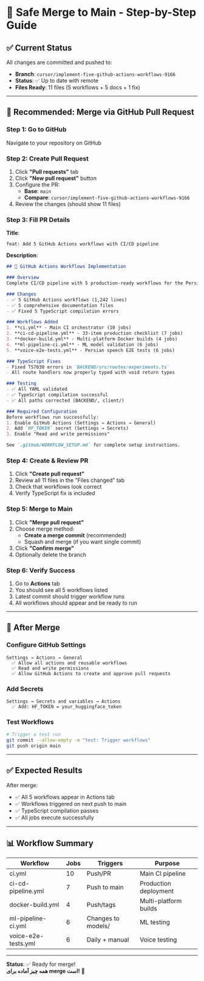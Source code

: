 # 🔀 Safe Merge to Main - Step-by-Step Guide

## ✅ Current Status

All changes are committed and pushed to:
- **Branch**: `cursor/implement-five-github-actions-workflows-9166`
- **Status**: ✅ Up to date with remote
- **Files Ready**: 11 files (5 workflows + 5 docs + 1 fix)

---

## 🎯 Recommended: Merge via GitHub Pull Request

### Step 1: Go to GitHub
Navigate to your repository on GitHub

### Step 2: Create Pull Request
1. Click **"Pull requests"** tab
2. Click **"New pull request"** button
3. Configure the PR:
   - **Base**: `main`
   - **Compare**: `cursor/implement-five-github-actions-workflows-9166`
4. Review the changes (should show 11 files)

### Step 3: Fill PR Details

**Title**:
```
feat: Add 5 GitHub Actions workflows with CI/CD pipeline
```

**Description**:
```markdown
## 🚀 GitHub Actions Workflows Implementation

### Overview
Complete CI/CD pipeline with 5 production-ready workflows for the Persian TTS/AI Platform.

### Changes
- ✅ 5 GitHub Actions workflows (1,242 lines)
- ✅ 5 comprehensive documentation files
- ✅ Fixed 5 TypeScript compilation errors

### Workflows Added
1. **ci.yml** - Main CI orchestrator (10 jobs)
2. **ci-cd-pipeline.yml** - 33-item production checklist (7 jobs)
3. **docker-build.yml** - Multi-platform Docker builds (4 jobs)
4. **ml-pipeline-ci.yml** - ML model validation (6 jobs)
5. **voice-e2e-tests.yml** - Persian speech E2E tests (6 jobs)

### TypeScript Fixes
- Fixed TS7030 errors in `BACKEND/src/routes/experiments.ts`
- All route handlers now properly typed with void return types

### Testing
- ✅ All YAML validated
- ✅ TypeScript compilation successful
- ✅ All paths corrected (BACKEND/, client/)

### Required Configuration
Before workflows run successfully:
1. Enable GitHub Actions (Settings → Actions → General)
2. Add `HF_TOKEN` secret (Settings → Secrets)
3. Enable "Read and write permissions"

See `.github/WORKFLOW_SETUP.md` for complete setup instructions.
```

### Step 4: Create & Review PR
1. Click **"Create pull request"**
2. Review all 11 files in the "Files changed" tab
3. Check that workflows look correct
4. Verify TypeScript fix is included

### Step 5: Merge to Main
1. Click **"Merge pull request"**
2. Choose merge method:
   - **Create a merge commit** (recommended)
   - Squash and merge (if you want single commit)
3. Click **"Confirm merge"**
4. Optionally delete the branch

### Step 6: Verify Success
1. Go to **Actions** tab
2. You should see all 5 workflows listed
3. Latest commit should trigger workflow runs
4. All workflows should appear and be ready to run

---

## 🚀 After Merge

### Configure GitHub Settings
```
Settings → Actions → General
  ✅ Allow all actions and reusable workflows
  ✅ Read and write permissions
  ✅ Allow GitHub Actions to create and approve pull requests
```

### Add Secrets
```
Settings → Secrets and variables → Actions
  ✅ Add: HF_TOKEN = your_huggingface_token
```

### Test Workflows
```bash
# Trigger a test run
git commit --allow-empty -m "test: Trigger workflows"
git push origin main
```

---

## ✅ Expected Results

After merge:
- ✅ All 5 workflows appear in Actions tab
- ✅ Workflows triggered on next push to main
- ✅ TypeScript compilation passes
- ✅ All jobs execute successfully

---

## 📊 Workflow Summary

| Workflow | Jobs | Triggers | Purpose |
|----------|------|----------|---------|
| ci.yml | 10 | Push/PR | Main CI pipeline |
| ci-cd-pipeline.yml | 7 | Push to main | Production deployment |
| docker-build.yml | 4 | Push/tags | Multi-platform builds |
| ml-pipeline-ci.yml | 6 | Changes to models/ | ML testing |
| voice-e2e-tests.yml | 6 | Daily + manual | Voice testing |

---

**Status**: ✅ Ready for merge!  
**همه چیز آماده برای merge است!** 🚀
